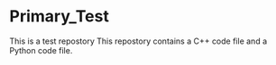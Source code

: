 # Primary_Test
This is a test repostory
This repostory contains a C++ code file and a Python code file.
